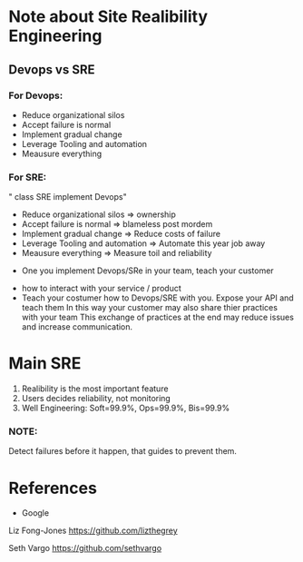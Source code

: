 # Note about Site Realibility Engineering


## Devops vs SRE

### For Devops:
- Reduce organizational silos
- Accept failure is normal
- Implement gradual change
- Leverage Tooling and automation
- Meausure everything


### For SRE:
" class SRE implement Devops"

- Reduce organizational silos =>  ownership
- Accept failure is normal => blameless post mordem
- Implement gradual change => Reduce costs of failure
- Leverage Tooling and automation => Automate this year job away
- Meausure everything => Measure toil and reliability


* One you implement Devops/SRe in your team, teach your customer
- how to interact with your service / product
- Teach your costumer how to Devops/SRE with you. Expose your API and teach them
In this way your customer may also share thier practices with your team
This exchange of practices at the end may reduce issues and increase communication.


# Main SRE

1. Realibility is the most important feature
2. Users decides reliability, not monitoring
3. Well Engineering:  Soft=99.9%, Ops=99.9%, Bis=99.9% 
 
### NOTE:
Detect failures before it happen, that guides to prevent them. 



# References

- Google

Liz Fong-Jones
https://github.com/lizthegrey

Seth Vargo
https://github.com/sethvargo





